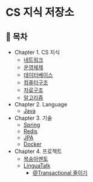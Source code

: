 # CS 지식 저장소

## :memo: 목차

- Chapter 1. CS 지식
  - [네트워크]()
  - [운영체제]()
  - [데이터베이스]()
  - [컴퓨터구조]()
  - [자료구조]()
  - [알고리즘]()
- Chapter 2. Language
  - [Java](https://github.com/Hyun0828/CS/tree/main/Language/Java)
- Chapter 3. 기술
  - [Spring](https://github.com/Hyun0828/CS/tree/main/Stack/Spring)
  - [Redis](https://github.com/Hyun0828/CS/tree/main/Stack/Redis)
  - [JPA](https://github.com/Hyun0828/CS/tree/main/Stack/JPA)
  - [Docker](https://github.com/Hyun0828/CS/tree/main/Stack/Docker)
- Chapter 4. 프로젝트
  - [복숭아멘토](https://github.com/Hyun0828/CS/tree/main/Project/PeachMentor)
  - [LinguaTalk](https://github.com/Hyun0828/CS/tree/main/Project/LinguaTalk)
    - [@Transactional 줄이기](https://github.com/Hyun0828/CS/blob/main/Project/LinguaTalk/%40Transactional%20%EC%A4%84%EC%9D%B4%EA%B8%B0.md)
